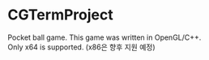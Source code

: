 # CGTermProject
Pocket ball game. This game was written in OpenGL/C++. <br>
Only x64 is supported. (x86은 향후 지원 예정) <br>
